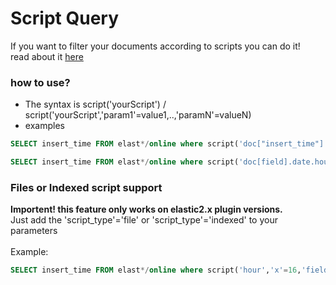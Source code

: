 # Script Query
If you want to filter your documents according to scripts you can do it! <br>
read about it [here](https://www.elastic.co/guide/en/elasticsearch/reference/current/query-dsl-script-query.html)

### how to use?
 * The syntax is script('yourScript') /  script('yourScript','param1'=value1,..,'paramN'=valueN)
 * examples
```sql
SELECT insert_time FROM elast*/online where script('doc["insert_time"].date.hourOfDay==16')
```
```sql
SELECT insert_time FROM elast*/online where script('doc[field].date.hourOfDay==x','x'=16,'field'='insert_time')
```
### Files or Indexed script support
**Importent! this feature only works on elastic2.x plugin versions.** <br>
Just add the 'script_type'='file' or 'script_type'='indexed' to your parameters <br><br>
Example:
```sql
SELECT insert_time FROM elast*/online where script('hour','x'=16,'field'='insert_time','script_type'='file')
```
